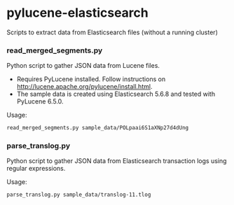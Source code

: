 # pylucene-elasticsearch
Scripts to extract data from Elasticsearch files (without a running cluster)

### read_merged_segments.py

Python script to gather JSON data from Lucene files.
- Requires PyLucene installed. Follow instructions on http://lucene.apache.org/pylucene/install.html. 
- The sample data is created using Elasticsearch 5.6.8 and tested with PyLucene 6.5.0. 

Usage:
```bash
read_merged_segments.py sample_data/POLpaai6S1aXNp27d4dUng
```

### parse_translog.py

Python script to gather JSON data from Elasticsearch transaction logs using regular expressions.

Usage:
```bash
parse_translog.py sample_data/translog-11.tlog
```
